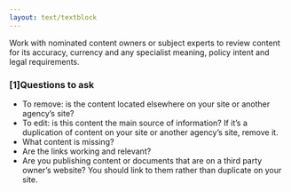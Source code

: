 ```yaml
---
layout: text/textblock
---
```

Work with nominated content owners or subject experts to review content for its accuracy, currency and any specialist meaning, policy intent and legal requirements. 

### [1]Questions to ask

  * To remove: is the content located elsewhere on your site or another agency’s site?
  * To edit: is this content the main source of information? If it’s a duplication of content on your site or another agency’s site, remove it.
  * What content is missing?
  * Are the links working and relevant?
  * Are you publishing content or documents that are on a third party owner’s website? You should link to them rather than duplicate on your site.


